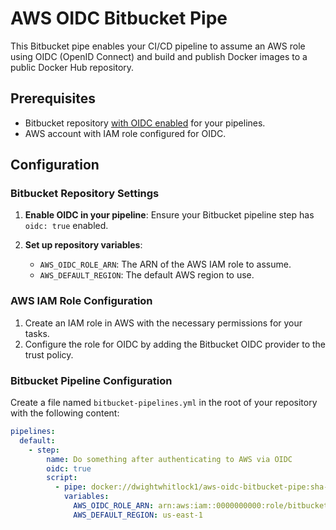 # AWS OIDC Bitbucket Pipe

This Bitbucket pipe enables your CI/CD pipeline to assume an AWS role using OIDC (OpenID Connect) and build and publish Docker images to a public Docker Hub repository.

## Prerequisites

- Bitbucket repository [with OIDC enabled](https://support.atlassian.com/bitbucket-cloud/docs/deploy-on-aws-using-bitbucket-pipelines-openid-connect/) for your pipelines.
- AWS account with IAM role configured for OIDC.

## Configuration

### Bitbucket Repository Settings

1. **Enable OIDC in your pipeline**:
    Ensure your Bitbucket pipeline step has `oidc: true` enabled.

2. **Set up repository variables**:
    - `AWS_OIDC_ROLE_ARN`: The ARN of the AWS IAM role to assume.
    - `AWS_DEFAULT_REGION`: The default AWS region to use.

### AWS IAM Role Configuration

1. Create an IAM role in AWS with the necessary permissions for your tasks.
2. Configure the role for OIDC by adding the Bitbucket OIDC provider to the trust policy.

### Bitbucket Pipeline Configuration

Create a file named `bitbucket-pipelines.yml` in the root of your repository with the following content:

```yaml
pipelines:
  default:
    - step:
        name: Do something after authenticating to AWS via OIDC
        oidc: true
        script:
          - pipe: docker://dwightwhitlock1/aws-oidc-bitbucket-pipe:sha-1d105b4
            variables:
              AWS_OIDC_ROLE_ARN: arn:aws:iam::0000000000:role/bitbucket-oidc-role
              AWS_DEFAULT_REGION: us-east-1
            
```